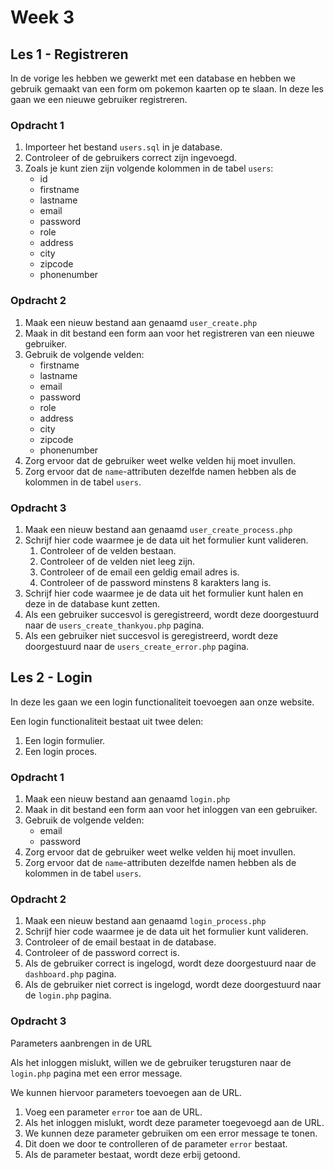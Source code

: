 # Week 3

## Les 1 - Registreren

In de vorige les hebben we gewerkt met een database en hebben we gebruik gemaakt van een form om pokemon kaarten op te slaan. In deze les gaan we een nieuwe gebruiker registreren.

### Opdracht 1

1. Importeer het bestand `users.sql` in je database.
2. Controleer of de gebruikers correct zijn ingevoegd.
3. Zoals je kunt zien zijn volgende kolommen in de tabel `users`:
    - id
    - firstname
    - lastname
    - email
    - password
    - role
    - address
    - city
    - zipcode
    - phonenumber

### Opdracht 2

1. Maak een nieuw bestand aan genaamd `user_create.php`
2. Maak in dit bestand een form aan voor het registreren van een nieuwe gebruiker.
3. Gebruik de volgende velden:
    - firstname
    - lastname
    - email
    - password
    - role
    - address
    - city
    - zipcode
    - phonenumber
4. Zorg ervoor dat de gebruiker weet welke velden hij moet invullen.
5. Zorg ervoor dat de `name`-attributen dezelfde namen hebben als de kolommen in de tabel `users`.

### Opdracht 3

1. Maak een nieuw bestand aan genaamd `user_create_process.php`
2. Schrijf hier code waarmee je de data uit het formulier kunt valideren.
   1. Controleer of de velden bestaan.
   2. Controleer of de velden niet leeg zijn.
   3. Controleer of de email een geldig email adres is.
   4. Controleer of de password minstens 8 karakters lang is.
3. Schrijf hier code waarmee je de data uit het formulier kunt halen en deze in de database kunt zetten.
4. Als een gebruiker succesvol is geregistreerd, wordt deze doorgestuurd naar de `users_create_thankyou.php` pagina.
5. Als een gebruiker niet succesvol is geregistreerd, wordt deze doorgestuurd naar de `users_create_error.php` pagina.

## Les 2 - Login

In deze les gaan we een login functionaliteit toevoegen aan onze website.

Een login functionaliteit bestaat uit twee delen:
1. Een login formulier.
2. Een login proces.

### Opdracht 1

1. Maak een nieuw bestand aan genaamd `login.php`
2. Maak in dit bestand een form aan voor het inloggen van een gebruiker.
3. Gebruik de volgende velden:
    - email
    - password
4. Zorg ervoor dat de gebruiker weet welke velden hij moet invullen.
5. Zorg ervoor dat de `name`-attributen dezelfde namen hebben als de kolommen in de tabel `users`.

### Opdracht 2

1. Maak een nieuw bestand aan genaamd `login_process.php`
2. Schrijf hier code waarmee je de data uit het formulier kunt valideren.   
3. Controleer of de email bestaat in de database.
4. Controleer of de password correct is.
5. Als de gebruiker correct is ingelogd, wordt deze doorgestuurd naar de `dashboard.php` pagina.
6. Als de gebruiker niet correct is ingelogd, wordt deze doorgestuurd naar de `login.php` pagina.

### Opdracht 3
Parameters aanbrengen in de URL

Als het inloggen mislukt, willen we de gebruiker terugsturen naar de `login.php` pagina met een error message.

We kunnen hiervoor parameters toevoegen aan de URL.

1. Voeg een parameter `error` toe aan de URL.
2. Als het inloggen mislukt, wordt deze parameter toegevoegd aan de URL.
3. We kunnen deze parameter gebruiken om een error message te tonen.
4. Dit doen we door te controlleren of de parameter `error` bestaat.
5. Als de parameter bestaat, wordt deze erbij getoond.  




